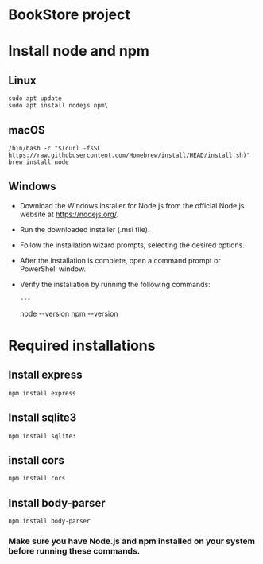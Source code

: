 # BookStore project

# Install node and npm

## Linux

    sudo apt update
    sudo apt install nodejs npm\

## macOS

    /bin/bash -c "$(curl -fsSL https://raw.githubusercontent.com/Homebrew/install/HEAD/install.sh)"
    brew install node

## Windows

- Download the Windows installer for Node.js from the official Node.js website at https://nodejs.org/.
- Run the downloaded installer (.msi file).
- Follow the installation wizard prompts, selecting the desired options.
- After the installation is complete, open a command prompt or PowerShell window.
- Verify the installation by running the following commands:

      ---

  node --version
  npm --version

# Required installations

## Install express

    npm install express

## Install sqlite3

    npm install sqlite3

## install cors

    npm install cors

## Install body-parser

    npm install body-parser

### Make sure you have Node.js and npm installed on your system before running these commands.
